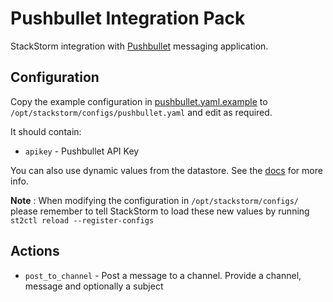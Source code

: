 # Pushbullet Integration Pack

StackStorm integration with [Pushbullet](https://www.pushbullet.com) messaging application.

## Configuration

Copy the example configuration in [pushbullet.yaml.example](./pushbullet.yaml.example)
to `/opt/stackstorm/configs/pushbullet.yaml` and edit as required.

It should contain:

* ``apikey`` - Pushbullet API Key

You can also use dynamic values from the datastore. See the
[docs](https://docs.stackstorm.com/reference/pack_configs.html) for more info.

**Note** : When modifying the configuration in `/opt/stackstorm/configs/` please
           remember to tell StackStorm to load these new values by running
           `st2ctl reload --register-configs`

## Actions

* ``post_to_channel`` - Post a message to a channel. Provide a channel, message and optionally a subject
